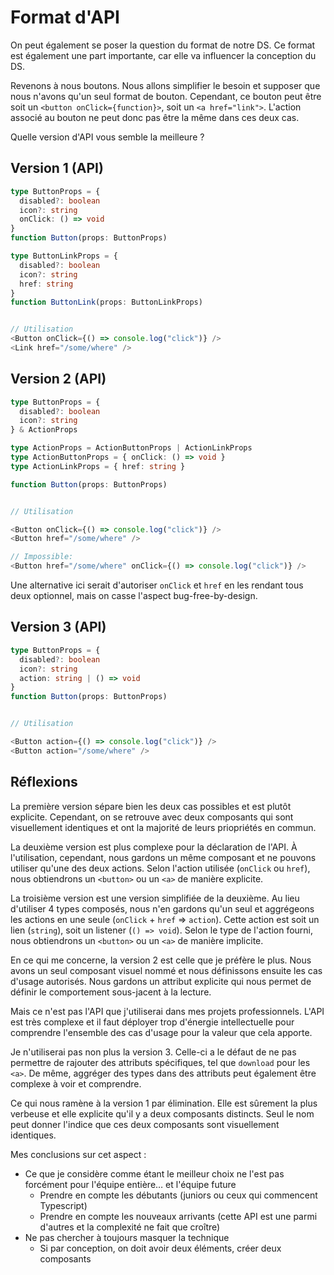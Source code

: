 # Format d'API

On peut également se poser la question du format de notre DS.
Ce format est également une part importante, car elle va influencer la conception du DS.

Revenons à nous boutons.
Nous allons simplifier le besoin et supposer que nous n'avons qu'un seul format de bouton.
Cependant, ce bouton peut être soit un `<button onClick={function}>`, soit un `<a href="link">`.
L'action associé au bouton ne peut donc pas être la même dans ces deux cas.

Quelle version d'API vous semble la meilleure ?

## Version 1 (API)

```typescript jsx
type ButtonProps = {
  disabled?: boolean
  icon?: string
  onClick: () => void
}
function Button(props: ButtonProps)

type ButtonLinkProps = {
  disabled?: boolean
  icon?: string
  href: string
}
function ButtonLink(props: ButtonLinkProps)


// Utilisation
<Button onClick={() => console.log("click")} />
<Link href="/some/where" />
```

## Version 2 (API)

```typescript jsx
type ButtonProps = {
  disabled?: boolean
  icon?: string
} & ActionProps

type ActionProps = ActionButtonProps | ActionLinkProps
type ActionButtonProps = { onClick: () => void }
type ActionLinkProps = { href: string }

function Button(props: ButtonProps)


// Utilisation

<Button onClick={() => console.log("click")} />
<Button href="/some/where" />

// Impossible:
<Button href="/some/where" onClick={() => console.log("click")} />
```

Une alternative ici serait d'autoriser `onClick` et `href` en les rendant tous deux optionnel, mais on casse l'aspect bug-free-by-design.

## Version 3 (API)

```typescript jsx
type ButtonProps = {
  disabled?: boolean
  icon?: string
  action: string | () => void
}
function Button(props: ButtonProps)


// Utilisation

<Button action={() => console.log("click")} />
<Button action="/some/where" />
```

## Réflexions

La première version sépare bien les deux cas possibles et est plutôt explicite.
Cependant, on se retrouve avec deux composants qui sont visuellement identiques et ont la majorité de leurs priopriétés en commun.

La deuxième version est plus complexe pour la déclaration de l'API.
À l'utilisation, cependant, nous gardons un même composant et ne pouvons utiliser qu'une des deux actions.
Selon l'action utilisée (`onClick` ou `href`), nous obtiendrons un `<button>` ou un `<a>` de manière explicite.

La troisième version est une version simplifiée de la deuxième.
Au lieu d'utiliser 4 types composés, nous n'en gardons qu'un seul et aggrégeons les actions en une seule (`onClick` + `href` => `action`).
Cette action est soit un lien (`string`), soit un listener (`() => void`).
Selon le type de l'action fourni, nous obtiendrons un `<button>` ou un `<a>` de manière implicite.


En ce qui me concerne, la version 2 est celle que je préfère le plus.
Nous avons un seul composant visuel nommé et nous définissons ensuite les cas d'usage autorisés.
Nous gardons un attribut explicite qui nous permet de définir le comportement sous-jacent à la lecture.

Mais ce n'est pas l'API que j'utiliserai dans mes projets professionnels.
L'API est très complexe et il faut déployer trop d'énergie intellectuelle pour comprendre l'ensemble des cas d'usage pour la valeur que cela apporte.

Je n'utiliserai pas non plus la version 3.
Celle-ci a le défaut de ne pas permettre de rajouter des attributs spécifiques, tel que `download` pour les `<a>`.
De même, aggréger des types dans des attributs peut également être complexe à voir et comprendre.

Ce qui nous ramène à la version 1 par élimination.
Elle est sûrement la plus verbeuse et elle explicite qu'il y a deux composants distincts.
Seul le nom peut donner l'indice que ces deux composants sont visuellement identiques.


Mes conclusions sur cet aspect :

* Ce que je considère comme étant le meilleur choix ne l'est pas forcément pour l'équipe entière… et l'équipe future
  * Prendre en compte les débutants (juniors ou ceux qui commencent Typescript)
  * Prendre en compte les nouveaux arrivants (cette API est une parmi d'autres et la complexité ne fait que croître)
* Ne pas chercher à toujours masquer la technique
  * Si par conception, on doit avoir deux éléments, créer deux composants